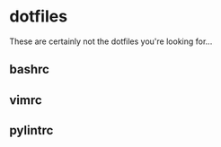 # dotfiles

These are certainly not the dotfiles you're looking for...

## bashrc

## vimrc

## pylintrc
